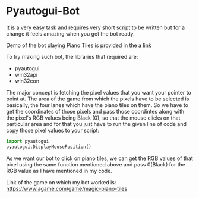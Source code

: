 # Pyautogui-Bot

It is a very easy task and requires very short script to be written but for a change it feels amazing when you get the bot ready.

Demo of the bot playing Piano Tiles is provided in the [a link](https://github.com/user/repo/blob/branch/other_file.md)

To try making such bot, the libraries that required are: 
- pyautogui
- win32api
- win32con


The major concept is fetching the pixel values that you want your pointer to point at. The area of the game from which the pixels have to be selected is basically, the four lanes which have the piano tiles on them. So we have to get the coordinates of those pixels and pass those coordintes along with the pixel's RGB values being Black (0), so that the mouse clicks on that particular area and for that you just have to run the given line of code and copy those pixel values to your script:

```Python
import pyautogui 
pyautogui.DisplayMousePosition()
```

As we want our bot to click on piano tiles, we can get the RGB values of that pixel using the same function mentioned above and pass 0(Black) for the RGB value as I have mentioned in my code.

Link of the game on which my bot worked is:
https://www.agame.com/game/magic-piano-tiles

